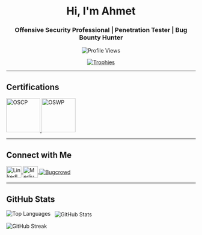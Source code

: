 <h1 align="center">Hi, I'm Ahmet</h1>
<h3 align="center"> Offensive Security Professional | Penetration Tester | Bug Bounty Hunter </h3>

<p align="center">
  <img src="https://komarev.com/ghpvc/?username=ahmetartuc&label=Profile%20views&color=0e75b6&style=flat" alt="Profile Views" />
</p>

<p align="center">
  <a href="https://github.com/ryo-ma/github-profile-trophy">
    <img src="https://github-profile-trophy.vercel.app/?username=ahmetartuc&theme=darkhub" alt="Trophies" />
  </a>
</p>

---

## Certifications
<p align="left">
  <a href="https://www.credential.net/648e2de7-553c-44e0-9660-3fd3d7b7b051" target="_blank">
    <img src="https://www.offsec.com/_astro/OSCP.D0Wrgjqy_Ztlntl.svg" alt="OSCP" width="90"/>
  </a>
  <a href="https://www.credential.net/60b784e9-2236-469f-ab3d-0c408a0a085d" target="_blank">
    <img src="https://www.offsec.com/_astro/OSWP.B_vGDtA8.svg" alt="OSWP" width="90"/>
  </a>
</p>

---

## Connect with Me
<p align="left">
  <a href="https://linkedin.com/in/ahmet-artuc" target="blank">
    <img align="center" src="https://raw.githubusercontent.com/rahuldkjain/github-profile-readme-generator/master/src/images/icons/Social/linked-in-alt.svg" alt="LinkedIn" height="30" width="40" />
  </a>
  <a href="https://medium.com/@ahmetartuc" target="blank">
    <img align="center" src="https://raw.githubusercontent.com/rahuldkjain/github-profile-readme-generator/master/src/images/icons/Social/medium.svg" alt="Medium" height="30" width="40" />
  </a>
  <a href="https://bugcrowd.com/artuc" target="blank">
    <img align="center" src="https://img.shields.io/badge/-Bugcrowd-F26822?style=flat&logo=bugcrowd&logoColor=white" alt="Bugcrowd" />
  </a>
</p>

---


## GitHub Stats
<p>
  <img align="left" src="https://github-readme-stats.vercel.app/api/top-langs?username=ahmetartuc&show_icons=true&locale=en&layout=compact" alt="Top Languages" />
</p>

<p>&nbsp;
  <img align="center" src="https://github-readme-stats.vercel.app/api?username=ahmetartuc&show_icons=true&locale=en" alt="GitHub Stats" />
</p>

<p>
  <img align="center" src="https://github-readme-streak-stats.herokuapp.com/?user=ahmetartuc&" alt="GitHub Streak" />
</p>
